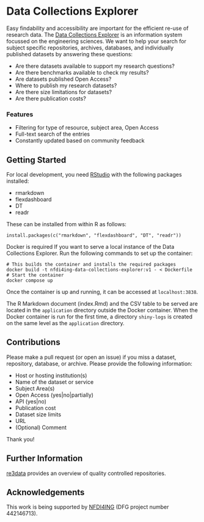 # Data Collections Explorer

Easy findability and accessibility are important for the efficient re-use of research data. The [Data Collections Explorer](https://rxp.datamanager.kit.edu) is an information system focussed on the engineering sciences. We want to help your search for subject specific repositories, archives, databases, and individually published datasets by answering these questions:
- Are there datasets available to support my research questions?
- Are there benchmarks available to check my results?
- Are datasets published Open Access?
- Where to publish my research datasets?
- Are there size limitations for datasets?
- Are there publication costs?

### Features
- Filtering for type of resource, subject area, Open Access
- Full-text search of the entries
- Constantly updated based on community feedback

## Getting Started

For local development, you need [RStudio](https://www.rstudio.com/) with the following packages installed:
- rmarkdown
- flexdashboard
- DT
- readr

These can be installed from within R as follows:
```
install.packages(c("rmarkdown", "flexdashboard", "DT", "readr"))
```

Docker is required If you want to serve a local instance of the Data Collections Explorer. Run the following
commands to set up the container:
```
# This builds the container and installs the required packages
docker build -t nfdi4ing-data-collections-explorer:v1 - < Dockerfile
# Start the container
docker compose up
```
Once the container is up and running, it can be accessed at `localhost:3838`.

The R Markdown document (index.Rmd) and the CSV table to be served are located in the `application` directory
outside the Docker container. When the Docker container is run for the first time, a directory `shiny-logs` is
created on the same level as the `application` directory.

## Contributions

Please make a pull request (or open an issue) if you miss a dataset, repository, database, or archive. Please provide the following
information:
- Host or hosting institution(s)
- Name of the dataset or service
- Subject Area(s)
- Open Access (yes|no|partially)
- API (yes|no)
- Publication cost
- Dataset size limits
- URL
- (Optional) Comment

Thank you!

## Further Information

[re3data](https://www.re3data.org) provides an overview of quality controlled repositories.

## Acknowledgements

This work is being supported by [NFDI4ING](https://nfdi4ing.de) (DFG project number 442146713).
